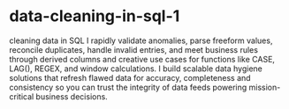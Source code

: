 # data-cleaning-in-sql-1
cleaning data in SQL
 I rapidly validate anomalies, parse freeform values, reconcile duplicates, handle invalid entries, and meet business rules through derived columns and creative use cases for functions like CASE, LAG(), REGEX, and window calculations. I build scalable data hygiene solutions that refresh flawed data for accuracy, completeness and consistency so you can trust the integrity of data feeds powering mission-critical business decisions.
